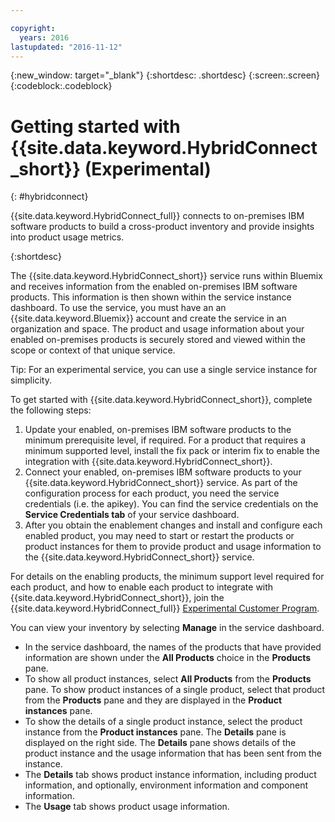 ```yaml
---

copyright:
  years: 2016
lastupdated: "2016-11-12"
---
```


{:new_window: target="_blank"}
{:shortdesc: .shortdesc}
{:screen:.screen}
{:codeblock:.codeblock}


# Getting started with {{site.data.keyword.HybridConnect_short}} (Experimental)
{: #hybridconnect}

{{site.data.keyword.HybridConnect_full}} connects to on-premises IBM software products to build a cross-product inventory and provide insights into product usage metrics.

{:shortdesc}

The {{site.data.keyword.HybridConnect_short}} service runs within Bluemix and receives information from the enabled on-premises IBM software products. This information is then shown within the service instance dashboard. To use the service, you must have an an {{site.data.keyword.Bluemix}} account and create the service in an organization and space.  The product and usage information about your enabled on-premises products is securely stored and viewed within the scope or context of that unique service. 

Tip: For an experimental service, you can use a single service instance for simplicity.

To get started with {{site.data.keyword.HybridConnect_short}}, complete the following steps:

1.  Update your enabled, on-premises IBM software products to the minimum prerequisite level, if required. For a product that requires a minimum supported level, install the fix pack or interim fix to enable the integration with {{site.data.keyword.HybridConnect_short}}. 
2.  Connect your enabled, on-premises IBM software products to your {{site.data.keyword.HybridConnect_short}} service. As part of the configuration process for each product, you need the service credentials (i.e. the apikey). You can find the service credentials on the **Service Credentials tab** of your service dashboard. 
3.  After you obtain the enablement changes and install and configure each enabled product, you may need to start or restart the products or product instances for them to provide product and usage information to the {{site.data.keyword.HybridConnect_short}} service. 

For details on the enabling products, the minimum support level required for each product, and how to enable each product to integrate with {{site.data.keyword.HybridConnect_short}}, join the {{site.data.keyword.HybridConnect_full}} [Experimental Customer Program](https://www.ibm.com/developerworks/community/wikis/home?lang=en#!/wiki/W04c8ca6d7a05_453c_8e2d_b784cde378be).

You can view your inventory by selecting **Manage** in the service dashboard.  

* In the service dashboard, the names of the products that have provided information are shown under the **All Products** choice in the **Products** pane. 
* To show all product instances, select **All Products** from the **Products** pane.  To show product instances of a single product, select that product from the **Products** pane and they are displayed in the **Product instances** pane.
* To show the details of a single product instance, select the product instance from the **Product instances** pane. The **Details** pane is displayed on the right side. The **Details** pane shows details of the product instance and the usage information that has been sent from the instance.
* The **Details** tab shows product instance information, including product information, and optionally, environment information and component information.
* The **Usage** tab shows product usage information.


